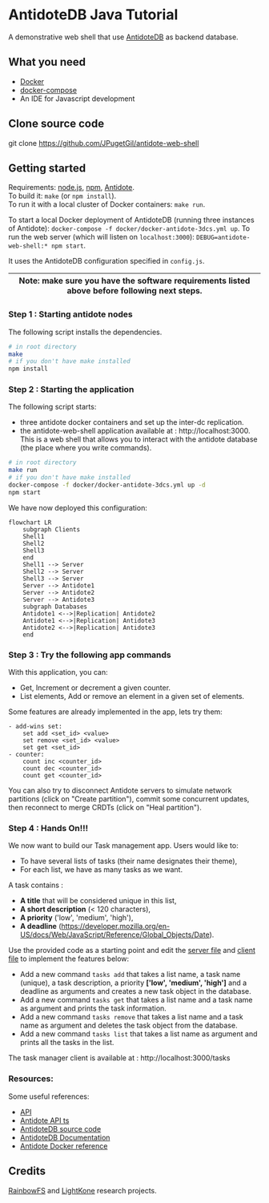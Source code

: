 # AntidoteDB Java Tutorial

A demonstrative web shell that use [AntidoteDB](https://www.antidotedb.eu/) as backend database.

## What you need
* [Docker](https://docs.docker.com/engine/installation/)
* [docker-compose](https://docs.docker.com/compose/install/)
* An IDE for Javascript development

## Clone source code
git clone https://github.com/JPugetGil/antidote-web-shell

## Getting started
Requirements: [node.js][nodejs], [npm][npm], [Antidote][antidote-setup].  
To build it: `make` (or `npm install`).  
To run it with a local cluster of Docker containers: `make run`.  

To start a local Docker deployment of AntidoteDB (running three instances of Antidote): `docker-compose -f docker/docker-antidote-3dcs.yml up`.
To run the web server (which will listen on `localhost:3000`): `DEBUG=antidote-web-shell:* npm start`.  

It uses the AntidoteDB configuration specified in `config.js`.

| Note: make sure you have the software requirements listed above before following next steps. |
| --- 

### Step 1 : Starting antidote nodes
The following script installs the dependencies.
```bash
# in root directory
make
# if you don't have make installed
npm install
```

### Step 2 : Starting the application
The following script starts:
- three antidote docker containers and set up the inter-dc replication.
- the antidote-web-shell application available at : http://localhost:3000. This is a web shell that allows you to interact with the antidote database (the place where you write commands).
```bash
# in root directory
make run
# if you don't have make installed
docker-compose -f docker/docker-antidote-3dcs.yml up -d
npm start
```
We have now deployed this configuration:

```mermaid
flowchart LR
    subgraph Clients
    Shell1
    Shell2
    Shell3
    end
    Shell1 --> Server
    Shell2 --> Server
    Shell3 --> Server
    Server --> Antidote1
    Server --> Antidote2
    Server --> Antidote3
    subgraph Databases
    Antidote1 <-->|Replication| Antidote2
    Antidote1 <-->|Replication| Antidote3
    Antidote2 <-->|Replication| Antidote3
    end
```

### Step 3 : Try the following app commands
With this application, you can:
- Get, Increment or decrement a given counter.
- List elements, Add or remove an element in a given set of elements.

Some features are already implemented in the app, lets try them:
~~~~
- add-wins set:
    set add <set_id> <value>
    set remove <set_id> <value>
    set get <set_id>
- counter:
    count inc <counter_id>
    count dec <counter_id>
    count get <counter_id> 
~~~~

You can also try to disconnect Antidote servers to simulate network partitions (click on "Create partition"), commit some concurrent updates, then reconnect to merge CRDTs (click on "Heal partition").

### Step 4 : Hands On!!!
We now want to build our Task management app. Users would like to:
- To have several lists of tasks (their name designates their theme),
- For each list, we have as many tasks as we want.

A task contains :
- **A title** that will be considered unique in this list,
- **A short description** (< 120 characters),
- **A priority** ('low', 'medium', 'high'),
- **A deadline** (https://developer.mozilla.org/en-US/docs/Web/JavaScript/Reference/Global_Objects/Date).

Use the provided code as a starting point and edit the [server file](app.js) and [client file](public/js/script-tasks.js) to implement the features below:
* Add a new command `tasks add` that takes a list name, a task name (unique), a task description, a priority **['low', 'medium', 'high']** and a deadline as arguments and creates a new task object in the database.
* Add a new command `tasks get` that takes a list name and a task name as argument and prints the task information.
* Add a new command `tasks remove` that takes a list name and a task name as argument and deletes the task object from the database.
* Add a new command `tasks list` that takes a list name as argument and prints all the tasks in the list.

The task manager client is available at : http://localhost:3000/tasks

### Resources:
Some useful references:
* [API](API.md)
* [Antidote API ts](https://antidotedb.github.io/antidote_ts_client/)
* [AntidoteDB source code](https://github.com/AntidoteDB/antidote)
* [AntidoteDB Documentation](https://antidotedb.gitbook.io/documentation/)
* [Antidote Docker reference](https://github.com/AntidoteDB/docker-antidote/blob/master/README.md)

## Credits

[RainbowFS][rainbowfs] and [LightKone][lightkone] research projects.

 [antidote]: https://www.antidotedb.eu/
 [rainbowfs]: http://rainbowfs.lip6.fr/
 [lightkone]: https://www.lightkone.eu/
 [nodejs]: https://nodejs.org/
 [npm]: https://www.npmjs.com/
 [antidote-setup]: https://antidotedb.gitbook.io/documentation/overview/installation

